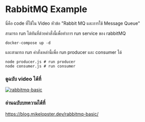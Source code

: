 # RabbitMQ Example

นี่คือ code ที่ใช้ใน Video หัวข้อ "Rabbit MQ และการใช้ Message Queue"

สามารถ run ได้ทันที่ด้วยคำสั่งนี้เพื่อทำการ run service ของ rabbitMQ

```shell
docker-compose up -d
```

และสามารถ run คำสั่งเหล่านี้เพื่อ run producer และ consumer ได้

```shell
node producer.js # run producer
node consumer.js # run consumer
```

### ดูฉบับ video ได้ที่
[![rabbitmq-basic](https://img.youtube.com/vi/BMHkZMnONqg/0.jpg)](https://youtu.be/BMHkZMnONqg)

### อ่านฉบับบทความได้ที่
https://blog.mikelopster.dev/rabbitmq-basic/

